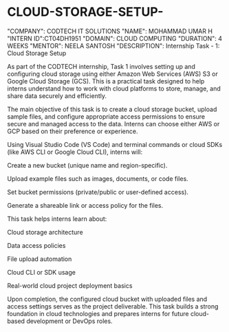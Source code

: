 # CLOUD-STORAGE-SETUP-
"COMPANY": CODTECH IT SOLUTIONS 
"NAME": MOHAMMAD UMAR H
"INTERN ID":CT04DH1951
"DOMAIN": CLOUD COMPUTING 
"DURATION": 4 WEEKS
"MENTOR": NEELA SANTOSH
"DESCRIPTION": Internship Task - 1: Cloud Storage Setup

As part of the CODTECH internship, Task 1 involves setting up and configuring cloud storage using either Amazon Web Services (AWS) S3 or Google Cloud Storage (GCS). This is a practical task designed to help interns understand how to work with cloud platforms to store, manage, and share data securely and efficiently.

The main objective of this task is to create a cloud storage bucket, upload sample files, and configure appropriate access permissions to ensure secure and managed access to the data. Interns can choose either AWS or GCP based on their preference or experience.

Using Visual Studio Code (VS Code) and terminal commands or cloud SDKs (like AWS CLI or Google Cloud CLI), interns will:

Create a new bucket (unique name and region-specific).

Upload example files such as images, documents, or code files.

Set bucket permissions (private/public or user-defined access).

Generate a shareable link or access policy for the files.


This task helps interns learn about:

Cloud storage architecture

Data access policies

File upload automation

Cloud CLI or SDK usage

Real-world cloud project deployment basics


Upon completion, the configured cloud bucket with uploaded files and access settings serves as the project deliverable. This task builds a strong foundation in cloud technologies and prepares interns for future cloud-based development or DevOps roles.
